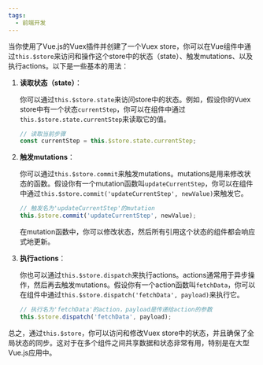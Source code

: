 ```yaml
---
tags:
  - 前端开发
---
```

当你使用了Vue.js的Vuex插件并创建了一个Vuex store，你可以在Vue组件中通过`this.$store`来访问和操作这个store中的状态（state）、触发mutations、以及执行actions。以下是一些基本的用法：

1. **读取状态（state）**：

   你可以通过`this.$store.state`来访问store中的状态。例如，假设你的Vuex store中有一个状态`currentStep`，你可以在组件中通过`this.$store.state.currentStep`来读取它的值。

   ```javascript
   // 读取当前步骤
   const currentStep = this.$store.state.currentStep;
   ```

2. **触发mutations**：

   你可以通过`this.$store.commit`来触发mutations。mutations是用来修改状态的函数。假设你有一个mutation函数叫`updateCurrentStep`，你可以在组件中通过`this.$store.commit('updateCurrentStep', newValue)`来触发它。

   ```javascript
   // 触发名为'updateCurrentStep'的mutation
   this.$store.commit('updateCurrentStep', newValue);
   ```

   在mutation函数中，你可以修改状态，然后所有引用这个状态的组件都会响应式地更新。

3. **执行actions**：

   你也可以通过`this.$store.dispatch`来执行actions。actions通常用于异步操作，然后再去触发mutations。假设你有一个action函数叫`fetchData`，你可以在组件中通过`this.$store.dispatch('fetchData', payload)`来执行它。

   ```javascript
   // 执行名为'fetchData'的action，payload是传递给action的参数
   this.$store.dispatch('fetchData', payload);
   ```

总之，通过`this.$store`，你可以访问和修改Vuex store中的状态，并且确保了全局状态的同步。这对于在多个组件之间共享数据和状态非常有用，特别是在大型Vue.js应用中。